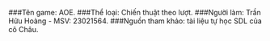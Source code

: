 ###Tên game: AOE.
###Thể loại: Chiến thuật theo lượt.
###Người làm: Trần Hữu Hoàng - MSV: 23021564.
###Nguồn tham khảo: tài liệu tự học SDL của cô Châu.
